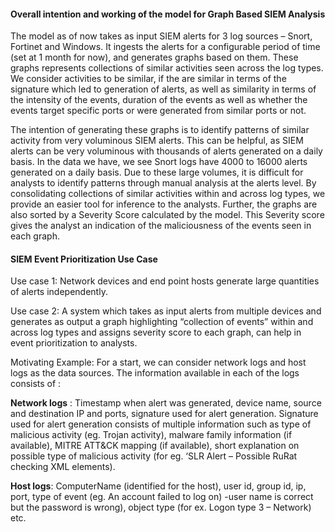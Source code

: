 #### **Overall intention and working of the model for Graph Based SIEM Analysis**

The model as of now takes as input SIEM alerts for 3 log sources – Snort, Fortinet and Windows. It ingests the alerts for a configurable period of time (set at 1 month for now), and generates graphs based on them. These graphs represents collections of similar activities seen across the log types. We consider activities to be similar, if the are similar in terms of the signature which led to generation of alerts, as well as similarity in terms of the intensity of the events, duration of the events as well as whether the events target specific ports or were generated from similar ports or not. 

The intention of generating these graphs is to identify patterns of similar activity from very voluminous SIEM alerts. This can be helpful, as SIEM alerts can be very voluminous with thousands of alerts generated on a daily basis. In the data we have, we see Snort logs have 4000 to 16000 alerts generated on a daily basis. Due to these large volumes, it is difficult for analysts to identify patterns through manual analysis at the alerts level. By consolidating collections of similar activities within and across log types, we provide an easier tool for inference to the analysts. Further, the graphs are also sorted by a Severity Score calculated by the model. This Severity score gives the analyst an indication of the maliciousness of the events seen in each graph. 



#### SIEM Event Prioritization Use Case

Use case 1: Network devices and end point hosts generate large quantities of alerts independently. 

Use case 2: A system which takes as input alerts from multiple devices and generates as output a graph highlighting  “collection of events” within and across log types and assigns severity score to each graph, can help in event prioritization to analysts.

Motivating Example: For a start, we can consider network logs and host logs as the data sources. The information available in each of the logs consists of :

**Network logs** : Timestamp when alert was generated, device name, source and destination IP and ports, 
signature used for alert generation. Signature used for alert generation consists of multiple information such as type of malicious activity (eg. Trojan activity), malware family information (if available), MITRE ATT&CK mapping (if available), short explanation on possible type of malicious activity (for eg. ‘SLR Alert – Possible RuRat checking XML elements). 

**Host logs**: ComputerName (identified for the host), user id, group id, ip, port, type of event (eg. An account failed to log on)  -user name is correct but the password is wrong), object type (for ex. Logon type 3 – Network) etc. 

